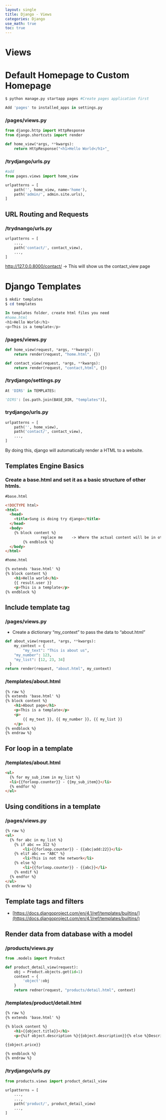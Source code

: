 ```yaml
---
layout: single
title: Django - Views
categories: Django
use_math: true
toc: true
---
```


# Views

# Default Homepage to Custom Homepage

```python
$ python manage.py startapp pages #Create pages application first

Add 'pages' to installed_apps in settings.py
```

### /pages/views.py

```python
from django.http import HttpResponse
from django.shortcuts import render

def home_view(*args, **kwargs):
	return HttpResponse("<h1>Hello World</h1>"_
```

### /trydjango/urls.py

```python
#add
from pages.views import home_view

urlpatterns = [
	path('', home_view, name='home'),
	path('admin/', admin.site.urls),
]
```


## URL Routing and Requests

### /trydnango/urls.py

```python
urlpatterns = [
	...,
	path('contact/', contact_view),
	...,
]
```

http://127.0.0.8000/contact/ → This will show us the contact_view page

 

# Django Templates

```powershell
$ mkdir templates
$ cd templates

In templates folder, create html files you need
#home.html
<h1>Hello World</h1>
<p>This is a template</p>
```

### /pages/views.py

```python
def home_view(request, *args, **kwargs):
	return render(request, "home.html", {})

def contact_view(request, *args, **kwargs):
	return render(request, "contact,html", {})
```

### /trydjango/settings.py

```python
At 'DIRS' in TEMPLATES:

'DIRS': [os.path.join(BASE_DIR, "templates")],
```

### trydjango/urls.py

```python
urlpatterns = [
	path('', home_view),
	path('contact/', contact_view),
	...,
]
```

By doing this, django will automatically render a HTML to a website.

## Templates Engine Basics

### Create a base.html and set it as a basic structure of other htmls.

```html
#base.html

<!DOCTYPE html>
<html>
  <head>
    <title>Sung is doing try django</title>
  </head>
  <body>
    {% block content %} 
				replace me    -> Where the actual content will be in other htmls.
		{% endblock %}
  </body>
</html>

#home.html

{% extends 'base.html' %} 
{% block content %}
	<h1>Hello world</h1>
	{{ result.user }}
	<p>This is a template</p>
{% endblock %}
```

## Include template tag

### /pages/views.py

- Create a dictionary “my_context” to pass the data to “about.html”

```python
def about_view(request, *args, **kwargs):
	my_context = {
		"my_text": "This is about us",
    "my_number": 123,
    "my_list": [12, 23, 34]
  }
return render(request, "about.html", my_context)
```

### /templates/about.html

```html
{% raw %}
{% extends 'base.html' %} 
{% block content %}
	<h1>About page</h1>
	<p>This is a template</p>
	<p>
		{{ my_text }}, {{ my_number }}, {{ my_list }}
	</p>
{% endblock %}
{% endraw %}
```

## For loop in a template

### /templates/about.html

```html
<ul>
  {% for my_sub_item in my_list %}
  <li>{{forloop.counter}} - {{my_sub_item}}</li>
  {% endfor %}
</ul>
```

## Using conditions in a template

### /pages/views.py

```html
{% raw %}
<ul>
  {% for abc in my_list %} 
    {% if abc == 312 %}
        <li>{{forloop.counter}} - {{abc|add:22}}</li>
    {% elif abc == "ABC" %}
        <li>This is not the network</li>
    {% else %}
        <li>{{forloop.counter}} - {{abc}}</li>
    {% endif %}
  {% endfor %}
</ul>
{% endraw %}
```

## Template tags and filters

- [https://docs.djangoproject.com/en/4.1/ref/templates/builtins/](https://docs.djangoproject.com/en/4.1/ref/templates/builtins/)

## Render data from database with a model

### /products/views.py

```python
from .models import Product

def product_detail_view(request):
	obj = Product.objects.get(id=1)
	context = {
		'object':obj
	}
	return redner(request, "products/detail.html", context)
```

### /templates/product/detail.html

```html
{% raw %}
{% extends 'base.html' %}

{% block content %}
	<h1>{{object.title}}</h1>
	<p>{%if object.description %}{{object.description}}{% else %}Description Coming Soon{% endif %}</p>

{{object.price}}

{% endblock %}
{% endraw %}
```

### /trydjango/urls.py

```python
from products.views import product_detail_view

urlpatterns = [
	...,
	...,
	path('product/', product_detail_view)
	...,
]
```
